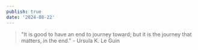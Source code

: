 ```yaml
---
publish: true
date: '2024-08-22'
---
```

> "It is good to have an end to journey toward; but it is the journey that matters, in the end." - Ursula K. Le Guin


